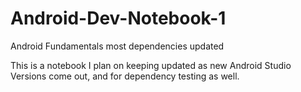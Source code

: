 # Android-Dev-Notebook-1
Android Fundamentals most dependencies updated

This is a notebook I plan on keeping updated as new Android Studio Versions come out, and for dependency testing as well.
